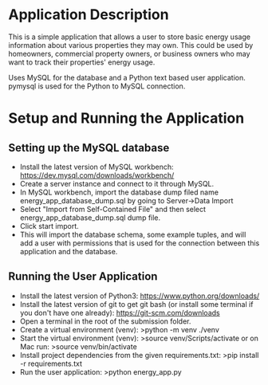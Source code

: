 # Application Description
This is a simple application that allows a user to store basic energy usage information
about various properties they may own. This could be used by homeowners, 
commercial property owners, or business owners who may want to track their
properties' energy usage.

Uses MySQL for the database and a Python text based user application.
pymysql is used for the Python to MySQL connection.

# Setup and Running the Application
## Setting up the MySQL database
* Install the latest version of MySQL workbench: https://dev.mysql.com/downloads/workbench/
* Create a server instance and connect to it through MySQL.
* In MySQL workbench, import the database dump filed name energy_app_database_dump.sql by going to Server->Data Import
* Select "Import from Self-Contained File" and then select energy_app_database_dump.sql dump file.
* Click start import.
* This will import the database schema, some example tuples, and will add a user with permissions that is used for the connection between this application and the database.
## Running the User Application
* Install the latest version of Python3: https://www.python.org/downloads/
* Install the latest version of git to get git bash (or install some terminal if you don't have one already): https://git-scm.com/downloads
* Open a terminal in the root of the submission folder.
* Create a virtual environment (venv): >python -m venv ./venv
* Start the virtual environment (venv): >source venv/Scripts/activate or on Mac run: >source venv/bin/activate
* Install project dependencies from the given requirements.txt: >pip install -r requirements.txt
* Run the user application: >python energy_app.py